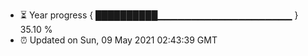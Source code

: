 - ⏳ Year progress { ██████████▁▁▁▁▁▁▁▁▁▁▁▁▁▁▁▁▁▁▁▁ } 35.10 %
- ⏰ Updated on Sun, 09 May 2021 02:43:39 GMT

